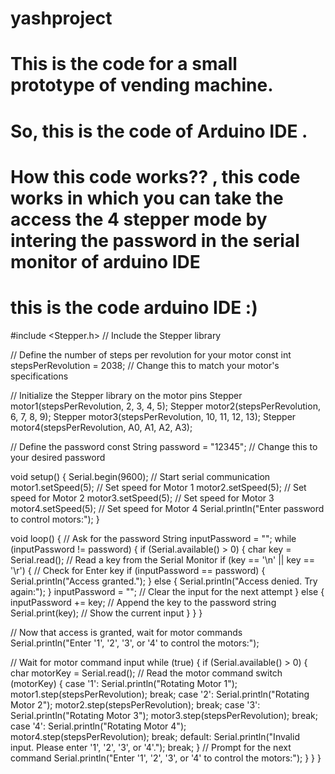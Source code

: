 # yashproject
# This is the code for a small prototype of vending machine.
# So, this is the code of Arduino IDE .
# How this code works?? , this code works in which you can take the access the 4 stepper mode by intering the password in the serial monitor of arduino IDE 
# 
# this is the code arduino IDE :)
#include <Stepper.h>  // Include the Stepper library

// Define the number of steps per revolution for your motor
const int stepsPerRevolution = 2038; // Change this to match your motor's specifications

// Initialize the Stepper library on the motor pins
Stepper motor1(stepsPerRevolution, 2, 3, 4, 5);
Stepper motor2(stepsPerRevolution, 6, 7, 8, 9);
Stepper motor3(stepsPerRevolution, 10, 11, 12, 13);
Stepper motor4(stepsPerRevolution, A0, A1, A2, A3);

// Define the password
const String password = "12345"; // Change this to your desired password

void setup() {
  Serial.begin(9600); // Start serial communication
  motor1.setSpeed(5); // Set speed for Motor 1
  motor2.setSpeed(5); // Set speed for Motor 2
  motor3.setSpeed(5); // Set speed for Motor 3
  motor4.setSpeed(5); // Set speed for Motor 4
  Serial.println("Enter password to control motors:");
}

void loop() {
  // Ask for the password
  String inputPassword = "";
  while (inputPassword != password) {
    if (Serial.available() > 0) {
      char key = Serial.read(); // Read a key from the Serial Monitor
      if (key == '\n' || key == '\r') { // Check for Enter key
        if (inputPassword == password) {
          Serial.println("Access granted.");
        } else {
          Serial.println("Access denied. Try again:");
        }
        inputPassword = ""; // Clear the input for the next attempt
      } else {
        inputPassword += key; // Append the key to the password string
        Serial.print(key); // Show the current input
      }
    }
  }

  // Now that access is granted, wait for motor commands
  Serial.println("Enter '1', '2', '3', or '4' to control the motors:");
  
  // Wait for motor command input
  while (true) {
    if (Serial.available() > 0) {
      char motorKey = Serial.read(); // Read the motor command
      switch (motorKey) {
        case '1':
          Serial.println("Rotating Motor 1");
          motor1.step(stepsPerRevolution);
          break;
        case '2':
          Serial.println("Rotating Motor 2");
          motor2.step(stepsPerRevolution);
          break;
        case '3':
          Serial.println("Rotating Motor 3");
          motor3.step(stepsPerRevolution);
          break;
        case '4':
          Serial.println("Rotating Motor 4");
          motor4.step(stepsPerRevolution);
          break;
        default:
          Serial.println("Invalid input. Please enter '1', '2', '3', or '4'.");
          break;
      }
      // Prompt for the next command
      Serial.println("Enter '1', '2', '3', or '4' to control the motors:");
    }
  }
}
